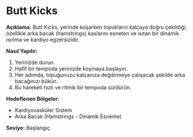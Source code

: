 # Butt Kicks

**Açıklama:**
Butt Kicks, yerinde koşarken topukların kalçaya doğru çekildiği, özellikle arka bacak (hamstrings) kaslarını esneten ve ısıtan bir dinamik ısınma ve kardiyo egzersizidir.

**Nasıl Yapılır:**
1.  Yerinizde durun.
2.  Hafif bir tempoda yerinizde koşmaya başlayın.
3.  Her adımda, topuğunuzu kalçanıza değdirmeye çalışacak şekilde arka bacağınızı bükün.
4.  Bu hareketi hızlı ve ritmik bir tempoda sürdürün.

**Hedeflenen Bölgeler:**
* Kardiyovasküler Sistem
* Arka Bacak (Hamstrings - Dinamik Esneme)

**Seviye:** Başlangıç